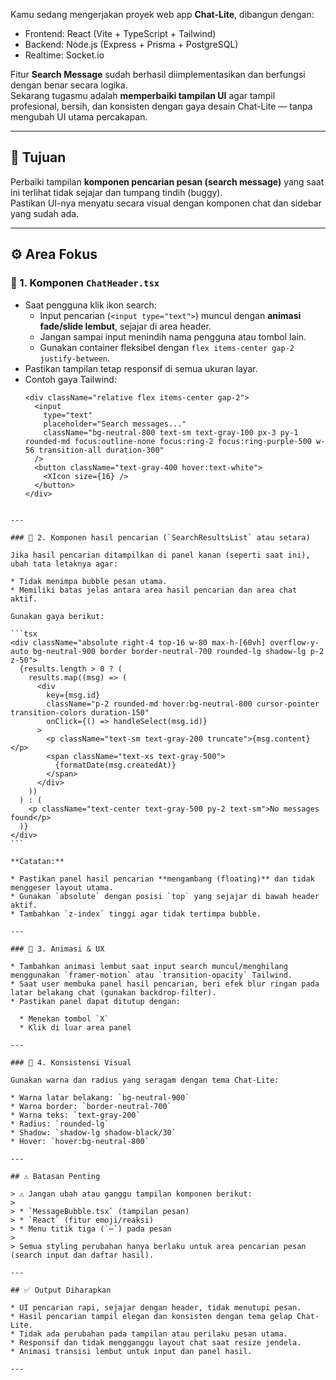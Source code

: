 Kamu sedang mengerjakan proyek web app **Chat-Lite**, dibangun dengan:
- Frontend: React (Vite + TypeScript + Tailwind)
- Backend: Node.js (Express + Prisma + PostgreSQL)
- Realtime: Socket.io

Fitur **Search Message** sudah berhasil diimplementasikan dan berfungsi dengan benar secara logika.  
Sekarang tugasmu adalah **memperbaiki tampilan UI** agar tampil profesional, bersih, dan konsisten dengan gaya desain Chat-Lite — tanpa mengubah UI utama percakapan.

---

## 🧩 Tujuan
Perbaiki tampilan **komponen pencarian pesan (search message)** yang saat ini terlihat tidak sejajar dan tumpang tindih (buggy).  
Pastikan UI-nya menyatu secara visual dengan komponen chat dan sidebar yang sudah ada.

---

## ⚙️ Area Fokus

### 🔹 1. Komponen `ChatHeader.tsx`
- Saat pengguna klik ikon search:
  - Input pencarian (`<input type="text">`) muncul dengan **animasi fade/slide lembut**, sejajar di area header.
  - Jangan sampai input menindih nama pengguna atau tombol lain.
  - Gunakan container fleksibel dengan `flex items-center gap-2 justify-between`.
- Pastikan tampilan tetap responsif di semua ukuran layar.
- Contoh gaya Tailwind:
  ```tsx
  <div className="relative flex items-center gap-2">
    <input
      type="text"
      placeholder="Search messages..."
      className="bg-neutral-800 text-sm text-gray-100 px-3 py-1 rounded-md focus:outline-none focus:ring-2 focus:ring-purple-500 w-56 transition-all duration-300"
    />
    <button className="text-gray-400 hover:text-white">
      <XIcon size={16} />
    </button>
  </div>
````

---

### 🔹 2. Komponen hasil pencarian (`SearchResultsList` atau setara)

Jika hasil pencarian ditampilkan di panel kanan (seperti saat ini), ubah tata letaknya agar:

* Tidak menimpa bubble pesan utama.
* Memiliki batas jelas antara area hasil pencarian dan area chat aktif.

Gunakan gaya berikut:

```tsx
<div className="absolute right-4 top-16 w-80 max-h-[60vh] overflow-y-auto bg-neutral-900 border border-neutral-700 rounded-lg shadow-lg p-2 z-50">
  {results.length > 0 ? (
    results.map((msg) => (
      <div
        key={msg.id}
        className="p-2 rounded-md hover:bg-neutral-800 cursor-pointer transition-colors duration-150"
        onClick={() => handleSelect(msg.id)}
      >
        <p className="text-sm text-gray-200 truncate">{msg.content}</p>
        <span className="text-xs text-gray-500">
          {formatDate(msg.createdAt)}
        </span>
      </div>
    ))
  ) : (
    <p className="text-center text-gray-500 py-2 text-sm">No messages found</p>
  )}
</div>
```

**Catatan:**

* Pastikan panel hasil pencarian **mengambang (floating)** dan tidak menggeser layout utama.
* Gunakan `absolute` dengan posisi `top` yang sejajar di bawah header aktif.
* Tambahkan `z-index` tinggi agar tidak tertimpa bubble.

---

### 🔹 3. Animasi & UX

* Tambahkan animasi lembut saat input search muncul/menghilang menggunakan `framer-motion` atau `transition-opacity` Tailwind.
* Saat user membuka panel hasil pencarian, beri efek blur ringan pada latar belakang chat (gunakan backdrop-filter).
* Pastikan panel dapat ditutup dengan:

  * Menekan tombol `X`
  * Klik di luar area panel

---

### 🔹 4. Konsistensi Visual

Gunakan warna dan radius yang seragam dengan tema Chat-Lite:

* Warna latar belakang: `bg-neutral-900`
* Warna border: `border-neutral-700`
* Warna teks: `text-gray-200`
* Radius: `rounded-lg`
* Shadow: `shadow-lg shadow-black/30`
* Hover: `hover:bg-neutral-800`

---

## ⚠️ Batasan Penting

> ⚠️ Jangan ubah atau ganggu tampilan komponen berikut:
>
> * `MessageBubble.tsx` (tampilan pesan)
> * `React` (fitur emoji/reaksi)
> * Menu titik tiga (`⋯`) pada pesan
>
> Semua styling perubahan hanya berlaku untuk area pencarian pesan (search input dan daftar hasil).

---

## ✅ Output Diharapkan

* UI pencarian rapi, sejajar dengan header, tidak menutupi pesan.
* Hasil pencarian tampil elegan dan konsisten dengan tema gelap Chat-Lite.
* Tidak ada perubahan pada tampilan atau perilaku pesan utama.
* Responsif dan tidak mengganggu layout chat saat resize jendela.
* Animasi transisi lembut untuk input dan panel hasil.

---